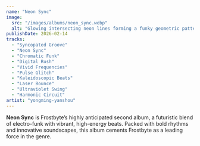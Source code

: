 ```yaml
---
name: "Neon Sync"
image:
  src: "/images/albums/neon_sync.webp"
  alt: "Glowing intersecting neon lines forming a funky geometric pattern with vibrant colors like magenta, cyan, and lime green on a dark background."
publishDate: 2026-02-14
tracks:
  - "Syncopated Groove"
  - "Neon Sync"
  - "Chromatic Funk"
  - "Digital Rush"
  - "Vivid Frequencies"
  - "Pulse Glitch"
  - "Kaleidoscopic Beats"
  - "Laser Bounce"
  - "Ultraviolet Swing"
  - "Harmonic Circuit"
artist: "yongming-yanshou"
---
```


**Neon Sync** is Frostbyte’s highly anticipated second album, a futuristic blend of electro-funk with vibrant, high-energy beats. Packed with bold rhythms and innovative soundscapes, this album cements Frostbyte as a leading force in the genre.
